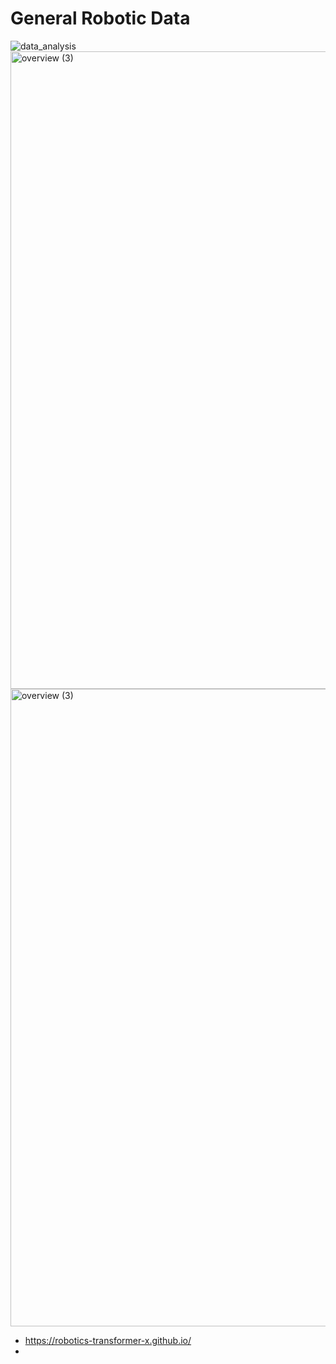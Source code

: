 # General Robotic Data
![data_analysis](https://github.com/user-attachments/assets/18896cd1-76cf-4b74-b2be-62a19b9a9763)
<img width="1020" alt="overview (3)" src="https://github.com/user-attachments/assets/03673439-96e5-4784-b2ae-12561ba72f80">
<img width="1020" alt="overview (3)" src="https://github.com/user-attachments/assets/4c990add-c33d-4178-9f49-9f340cf0b5b6">

- https://robotics-transformer-x.github.io/
- 
